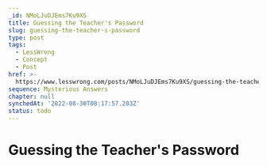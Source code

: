 ```yaml
---
_id: NMoLJuDJEms7Ku9XS
title: Guessing the Teacher's Password
slug: guessing-the-teacher-s-password
type: post
tags:
  - LessWrong
  - Concept
  - Post
href: >-
  https://www.lesswrong.com/posts/NMoLJuDJEms7Ku9XS/guessing-the-teacher-s-password
sequence: Mysterious Answers
chapter: null
synchedAt: '2022-08-30T08:17:57.203Z'
status: todo
---
```


# Guessing the Teacher's Password
